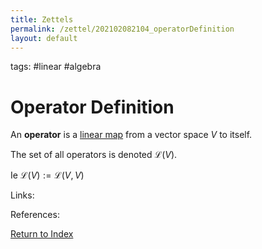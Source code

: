 ```yaml
---
title: Zettels
permalink: /zettel/202102082104_operatorDefinition
layout: default
---
```

tags: #linear #algebra

# Operator Definition

An **operator** is a [linear map](202102071416_linearMapDefinition) from a vector space $V$ to itself.

The set of all operators is denoted $\mathcal{L}(V)$.

Ie $\mathcal{L}(V) := \mathcal{L}(V,V)$

Links: 

References: 

[Return to Index](index)